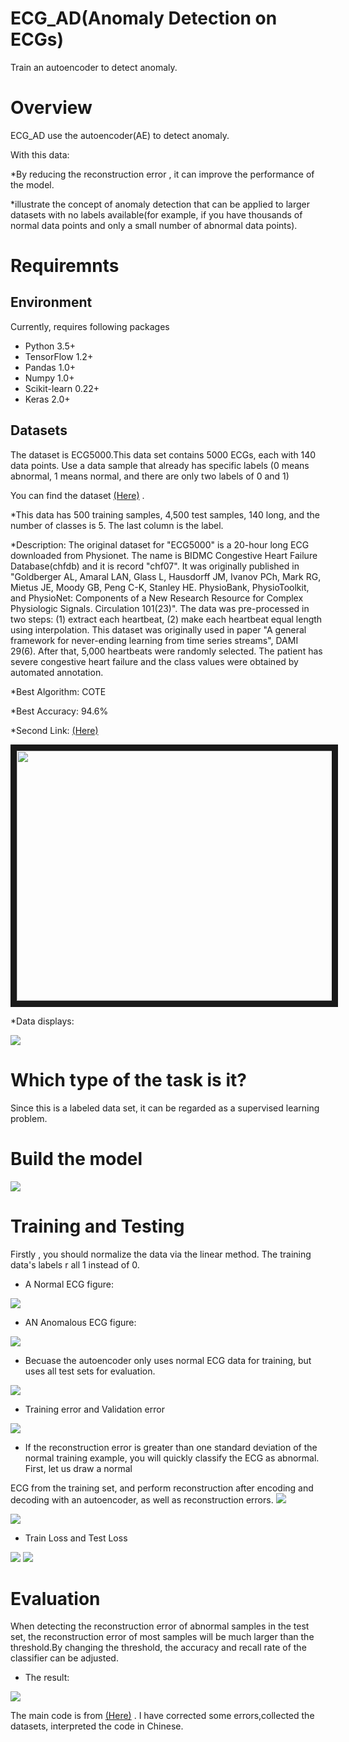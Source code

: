 # ECG_AD(Anomaly Detection on ECGs)

Train an autoencoder to detect anomaly.

# Overview

ECG_AD use the autoencoder(AE) to detect anomaly. 

With this data:

*By reducing the reconstruction error , it can improve the performance of the model.

*illustrate the concept of anomaly detection that can be applied to larger datasets with no labels available(for example, if you have thousands of normal data points and only a small number of abnormal data points).

# Requiremnts

## Environment

Currently, requires following packages
- Python 3.5+
- TensorFlow 1.2+
- Pandas 1.0+
- Numpy 1.0+
- Scikit-learn 0.22+
- Keras 2.0+

## Datasets

The dataset is ECG5000.This data set contains 5000 ECGs, each with 140 data points. Use a data sample that already has specific labels (0 means abnormal, 1 means normal, and there are only two labels of 0 and 1)

You can find the dataset [(Here)](http://www.timeseriesclassification.com/description.php?Dataset=ECG5000) .

*This data has 500 training samples, 4,500 test samples, 140 long, and the number of classes is 5. The last column is the label.

*Description: The original dataset for "ECG5000" is a 20-hour long ECG downloaded from Physionet. The name is BIDMC Congestive Heart Failure Database(chfdb) and it is record "chf07". It was originally published in "Goldberger AL, Amaral LAN, Glass L, Hausdorff JM, Ivanov PCh, Mark RG, Mietus JE, Moody GB, Peng C-K, Stanley HE. PhysioBank, PhysioToolkit, and PhysioNet: Components of a New Research Resource for Complex Physiologic Signals. Circulation 101(23)". The data was pre-processed in two steps: (1) extract each heartbeat, (2) make each heartbeat equal length using interpolation. This dataset was originally used in paper "A general framework for never-ending learning from time series streams", DAMI 29(6). After that, 5,000 heartbeats were randomly selected. The patient has severe congestive heart failure and the class values were obtained by automated annotation.

*Best Algorithm: COTE

*Best Accuracy: 94.6%

*Second Link: [(Here)](http://dl.acm.org/citation.cfm?id=2833467) 

<p align="center">
    <a href="http://www.timeseriesclassification.com/images/datasets" target="_blank"> <img src="http://www.timeseriesclassification.com/images/datasets/ECG5000.png"
 width="600" height="400" border="10" /></a>
</p>

*Data displays:

<img src="https://github.com/kanesp/ECG_AD/blob/main/data/pic/dataset.png?raw=true">

# Which type of the task is it? 

Since this is a labeled data set, it can be regarded as a supervised learning problem. 

# Build the model
<img src="https://github.com/kanesp/ECG_AD/blob/main/data/pic/model.png?raw=true">

# Training and Testing
Firstly , you should normalize the data via the linear method. The training data's labels r all  1 instead of 0.

* A Normal ECG figure:
<img src="https://github.com/kanesp/ECG_AD/blob/main/data/pic/A%20normal%20ECG.png?raw=true">

* AN Anomalous ECG figure:
<img src="https://github.com/kanesp/ECG_AD/blob/main/data/pic/An%20anomalous%20ECG.png?raw=true">


* Becuase the autoencoder only uses normal ECG data for training, but uses all test sets for evaluation.
<img src="https://github.com/kanesp/ECG_AD/blob/main/data/pic/training_only_train%20set.png?raw=true">

* Training error and Validation error
<img src="https://github.com/kanesp/ECG_AD/blob/main/data/pic/train_validation.png?raw=true">

* If the reconstruction error is greater than one standard deviation of the normal training example, you will quickly classify the ECG as abnormal. First, let us draw a normal

ECG from the training set, and perform reconstruction after encoding and decoding with an autoencoder, as well as reconstruction errors.
<img src="https://github.com/kanesp/ECG_AD/blob/main/data/pic/reconstruction%20error.png?raw=true">

<img src="https://github.com/kanesp/ECG_AD/blob/main/data/pic/anomalous%20reconstruction%20error.png?raw=true">

* Train Loss and Test Loss
<img src="https://github.com/kanesp/ECG_AD/blob/main/data/pic/Train%20Loss.png?raw=true">

<img src="https://github.com/kanesp/ECG_AD/blob/main/data/pic/Test%20Loss.png?raw=true">

# Evaluation
  When detecting the reconstruction error of abnormal samples in the test set, the reconstruction error of most samples will be much larger than the threshold.By changing the threshold, the accuracy and recall rate of the classifier can be adjusted.
  
* The result:
<img src="https://github.com/kanesp/ECG_AD/blob/main/data/pic/evaluation.png?raw=true"> 

The main code is from [(Here)](https://www.kaggle.com/mineshjethva/ecg-anomaly-detection) . 
I have corrected some errors,collected the datasets, interpreted the code in Chinese.
